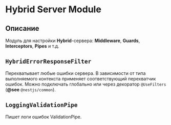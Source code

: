 # Hybrid Server Module

## Описание

Модуль для настройки **Hybrid**-сервера: **Middleware**, **Guards**, **Interceptors**, **Pipes** и т.д.

## `HybridErrorResponseFilter`

Перехватывает любые ошибки сервера. В зависимости от типа выполняемого контекста применяет соответствующий перехватчик ошибок.
Можно подключать глобально или через  декоратор `@UseFilters` (**@see** `@nestjs/common`).

## `LoggingValidationPipe`

Пишет логи ошибок ValidationPipe.
